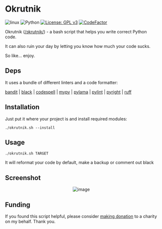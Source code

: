 # Okrutnik

![linux](https://img.shields.io/badge/Linux-bash-%23777BB4?logo=linux&logoColor=ffffff)
![Python](https://img.shields.io/badge/Python-linter-blue?logo=python&logoColor=ffffff)
[![License: GPL v3](https://img.shields.io/badge/License-GPLv3-blue.svg)](https://www.gnu.org/licenses/gpl-3.0)
[![CodeFactor](https://www.codefactor.io/repository/github/c0m4r/okrutnik/badge)](https://www.codefactor.io/repository/github/c0m4r/okrutnik)

Okrutnik ([/ɔkrutɲik/](https://www.youtube.com/watch?v=JaEWtfozcSk)) - a bash script that helps you write correct Python code.

It can also ruin your day by letting you know how much your code sucks.

So like... enjoy.

## Deps

It uses a bundle of different linters and a code formatter:

[bandit](https://bandit.readthedocs.io/) | [black](https://github.com/psf/black) | [codespell](https://github.com/codespell-project/codespell) | [mypy](https://mypy.readthedocs.io/) | [pylama](https://github.com/klen/pylama) | [pylint](https://github.com/pylint-dev/pylint) | [pyright](https://github.com/microsoft/pyright) | [ruff](https://github.com/astral-sh/ruff)

## Installation

Just put it where your project is and install required modules:

```
./okrutnik.sh --install
```

## Usage

```
./okrutnik.sh TARGET
```

It will reformat your code by default, make a backup or comment out black

## Screenshot

<div align="center">

![image](https://github.com/c0m4r/okrutnik/assets/6292788/667464d6-bbf2-4011-bddb-e3234b66b758)

</div>

## Funding

If you found this script helpful, please consider [making donation](https://en.wosp.org.pl/fundacja/jak-wspierac-wosp/wesprzyj-online) to a charity on my behalf. Thank you.

